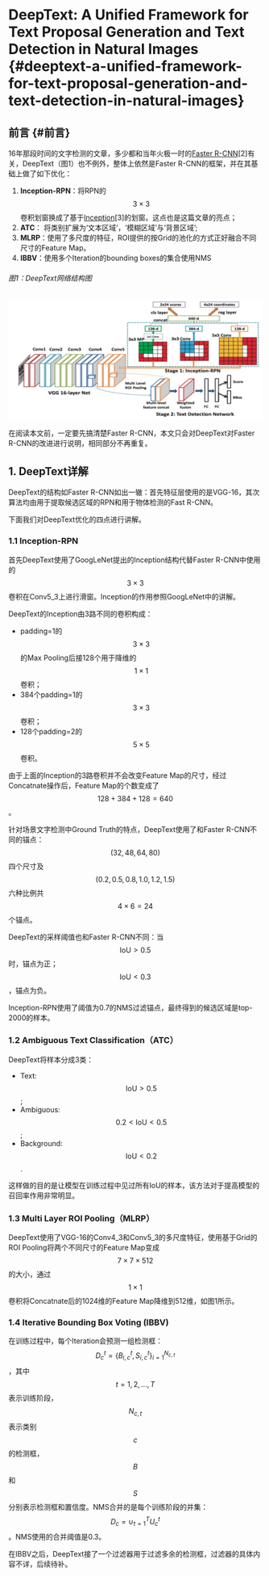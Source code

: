 # DeepText: A Unified Framework for Text Proposal Generation and Text Detection in Natural Images {#deeptext-a-unified-framework-for-text-proposal-generation-and-text-detection-in-natural-images}

## 前言 {#前言}

16年那段时间的文字检测的文章，多少都和当年火极一时的[Faster R-CNN]()\[2\]有关，DeepText（图1）也不例外，整体上依然是Faster R-CNN的框架，并在其基础上做了如下优化：

1. **Inception-RPN**：将RPN的$$3\times3$$卷积划窗换成了基于[Inception]()\[3\]的划窗。这点也是这篇文章的亮点；
2. **ATC**： 将类别扩展为‘文本区域’，‘模糊区域’与‘背景区域’;
3. **MLRP**：使用了多尺度的特征，ROI提供的按Grid的池化的方式正好融合不同尺寸的Feature Map。
4. **IBBV**：使用多个Iteration的bounding boxes的集合使用NMS

###### 图1：DeepText网络结构图

![](\assets\DeepText_1.png)

在阅读本文前，一定要先搞清楚Faster R-CNN，本文只会对DeepText对Faster R-CNN的改进进行说明，相同部分不再重复。

## 1. DeepText详解

DeepText的结构如Faster R-CNN如出一辙：首先特征层使用的是VGG-16，其次算法均由用于提取候选区域的RPN和用于物体检测的Fast R-CNN。

下面我们对DeepText优化的四点进行讲解。

### 1.1 Inception-RPN

首先DeepText使用了GoogLeNet提出的Inception结构代替Faster R-CNN中使用的$$3\times3$$卷积在Conv5_3上进行滑窗。Inception的作用参照GoogLeNet中的讲解。

DeepText的Inception由3路不同的卷积构成：

* padding=1的$$3\times3$$ 的Max Pooling后接128个用于降维的$$1\times1$$卷积；
* 384个padding=1的$$3\times3$$卷积；
* 128个padding=2的$$5\times5$$卷积。

由于上面的Inception的3路卷积并不会改变Feature Map的尺寸，经过Concatnate操作后，Feature Map的个数变成了$$128+384+128 = 640$$。

针对场景文字检测中Ground Truth的特点，DeepText使用了和Faster R-CNN不同的锚点：$$(32, 48, 64, 80)$$四个尺寸及$$(0.2, 0.5, 0.8, 1.0, 1.2, 1.5)$$六种比例共$$4\times6=24$$个锚点。

DeepText的采样阈值也和Faster R-CNN不同：当$$\text{IoU} > 0.5$$时，锚点为正；$$\text{IoU} < 0.3$$，锚点为负。

Inception-RPN使用了阈值为0.7的NMS过滤锚点，最终得到的候选区域是top-2000的样本。

### 1.2 Ambiguous Text Classification（ATC） 

DeepText将样本分成3类：

* Text: $$\text{IoU} > 0.5$$;
* Ambiguous: $$0.2 < \text{IoU} < 0.5$$; 
* Background: $$\text{IoU} < 0.2$$.

这样做的目的是让模型在训练过程中见过所有IoU的样本，该方法对于提高模型的召回率作用非常明显。

### 1.3  Multi Layer ROI Pooling（MLRP）

DeepText使用了VGG-16的Conv4_3和Conv5_3的多尺度特征，使用基于Grid的ROI Pooling将两个不同尺寸的Feature Map变成$$7\times7\times512$$的大小，通过$$1\times1$$卷积将Concatnate后的1024维的Feature Map降维到512维，如图1所示。

### 1.4 Iterative Bounding Box Voting (IBBV)

在训练过程中，每个Iteration会预测一组检测框：$$D_c^t = \{B_{i,c}^t, S_{i,c}^t\}_{i=1}^{N_{c,t}}$$，其中$$t=1,2,...,T$$表示训练阶段，$$N_{c,t}$$表示类别$$c$$的检测框，$$B$$和$$S$$分别表示检测框和置信度。NMS合并的是每个训练阶段的并集：$$D_c=\cup_{t=1}^{T} U_c^t$$。NMS使用的合并阈值是0.3。

在IBBV之后，DeepText接了一个过滤器用于过滤多余的检测框，过滤器的具体内容不详，后续待补。

  


